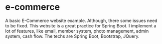# e-commerce
A basic E-Commerce website example. Although, there some issues need to be fixed. 
This website is a great practice for Spring Boot.
I implement a lot of features, like email, member system, photo management, admin system, cash flow.
The techs are Spring Boot, Bootstrap, JQuery.
